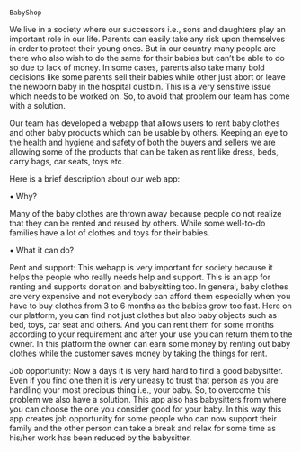                                                                           BabyShop

We live in a society where our successors i.e., sons and daughters play an important role in our life. Parents can easily take any risk upon themselves in order to protect
their young ones. But in our country many people are there who also wish to do the same for their babies but can’t be able to do so due to lack of money. In some cases, parents
also take many bold decisions like some parents sell their babies while other just abort or leave the newborn baby in the hospital dustbin. This is a very sensitive issue which
needs to be worked on. So, to avoid that problem our team has come with a solution.

Our team has developed a webapp that allows users to rent baby clothes and other baby products which can be usable by others. Keeping an eye to the health and hygiene and safety
of both the buyers and sellers we are allowing some of the products that can be taken as rent like dress, beds, carry bags, car seats, toys etc.  

Here is a brief description about our web app:

•	Why?

Many of the baby clothes are thrown away because people do not realize that they can be rented and reused by others. While some well-to-do families have a lot of clothes
and toys for their babies.

•	What it can do?

Rent and support: This webapp is very important for society because it helps the people who really needs help and support. This is an app for renting and supports donation 
and babysitting too. In general, baby clothes are very expensive and not everybody can afford them especially when you have to buy clothes from 3 to 6 months as the babies
grow too fast. Here on our platform, you can find not just clothes but also baby objects such as bed, toys, car seat and others. And you can rent them for some months according
to your requirement and after your use you can return them to the owner. In this platform the owner can earn some money by renting out baby clothes while the customer saves money
by taking the things for rent.

Job opportunity: Now a days it is very hard hard to find a good babysitter. Even if you find one then it is very uneasy to trust that person as you are handling your most
precious thing i.e., your baby. So, to overcome this problem we also have a solution. This app also has babysitters from where you can choose the one you consider good for
your baby. In this way this app creates job opportunity for some people who can now support their family and the other person can take a break and relax for some time as
his/her work has been reduced by the babysitter.

